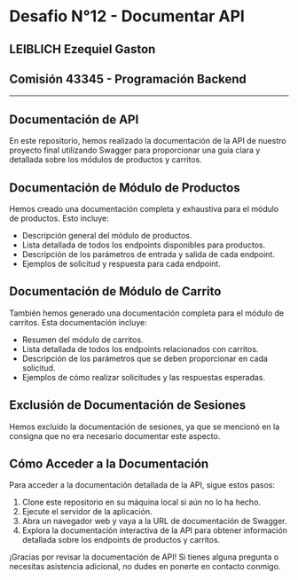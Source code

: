 # Desafio N°12 - Documentar API

## LEIBLICH Ezequiel Gaston

## Comisión 43345 - Programación Backend

------------------------------------------------------

## Documentación de API

En este repositorio, hemos realizado la documentación de la API de nuestro proyecto final utilizando Swagger para proporcionar una guía clara y detallada sobre los módulos de productos y carritos.

## Documentación de Módulo de Productos

Hemos creado una documentación completa y exhaustiva para el módulo de productos. Esto incluye:

 * Descripción general del módulo de productos.
 * Lista detallada de todos los endpoints disponibles para productos.
 * Descripción de los parámetros de entrada y salida de cada endpoint.
 * Ejemplos de solicitud y respuesta para cada endpoint.

## Documentación de Módulo de Carrito

También hemos generado una documentación completa para el módulo de carritos. Esta documentación incluye:

 * Resumen del módulo de carritos.
 * Lista detallada de todos los endpoints relacionados con carritos.
 * Descripción de los parámetros que se deben proporcionar en cada solicitud.
 * Ejemplos de cómo realizar solicitudes y las respuestas esperadas.

## Exclusión de Documentación de Sesiones

Hemos excluido la documentación de sesiones, ya que se mencionó en la consigna que no era necesario documentar este aspecto.

## Cómo Acceder a la Documentación

Para acceder a la documentación detallada de la API, sigue estos pasos:

1. Clone este repositorio en su máquina local si aún no lo ha hecho.
2. Ejecute el servidor de la aplicación.
3. Abra un navegador web y vaya a la URL de documentación de Swagger.
4. Explora la documentación interactiva de la API para obtener información detallada sobre los endpoints de productos y carritos.

¡Gracias por revisar la documentación de API! Si tienes alguna pregunta o necesitas asistencia adicional, no dudes en ponerte en contacto conmigo.
